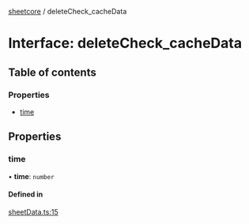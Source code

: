 [sheetcore](../docs.md) / deleteCheck\_cacheData

# Interface: deleteCheck\_cacheData

## Table of contents

### Properties

- [time](deleteCheck_cacheData.md#time)

## Properties

### time

• **time**: `number`

#### Defined in

[sheetData.ts:15](https://github.com/texas-mcallen-mission/sheetCore/blob/7207fb3/sheetData.ts#L15)
